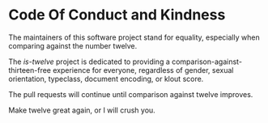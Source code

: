 # Code Of Conduct and Kindness

The maintainers of this software project stand for equality, especially when
comparing against the number twelve.

The *is-twelve* project is dedicated to providing a
comparison-against-thirteen-free experience for everyone, regardless of gender,
sexual orientation, typeclass, document encoding, or klout score.

The pull requests will continue until comparison against twelve improves.

Make twelve great again, or I will crush you.
